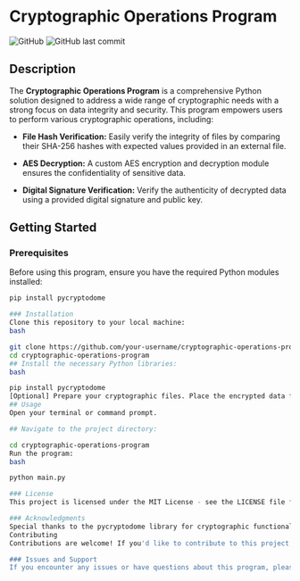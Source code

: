 # Cryptographic Operations Program

![GitHub](https://img.shields.io/github/license/infuriated-mink/cryptographic-operations-program)
![GitHub last commit](https://img.shields.io/github/last-commit/infuriated-mink/cryptographic-operations-program)

## Description

The **Cryptographic Operations Program** is a comprehensive Python solution designed to address a wide range of cryptographic needs with a strong focus on data integrity and security. This program empowers users to perform various cryptographic operations, including:

- **File Hash Verification:** Easily verify the integrity of files by comparing their SHA-256 hashes with expected values provided in an external file.

- **AES Decryption:** A custom AES encryption and decryption module ensures the confidentiality of sensitive data.

- **Digital Signature Verification:** Verify the authenticity of decrypted data using a provided digital signature and public key.

## Getting Started

### Prerequisites

Before using this program, ensure you have the required Python modules installed:

```bash
pip install pycryptodome

### Installation
Clone this repository to your local machine:
bash

git clone https://github.com/your-username/cryptographic-operations-program.git
cd cryptographic-operations-program
## Install the necessary Python libraries:
bash

pip install pycryptodome
[Optional] Prepare your cryptographic files. Place the encrypted data file (part1.txt.enc), the digital signature file (part1.txt.sig), the public key file (publickey.pem), and the file containing expected hashes (part1.sha256) in the project directory.
## Usage
Open your terminal or command prompt.

## Navigate to the project directory:

cd cryptographic-operations-program
Run the program:
bash

python main.py

### License
This project is licensed under the MIT License - see the LICENSE file for details.

### Acknowledgments
Special thanks to the pycryptodome library for cryptographic functionality.
Contributing
Contributions are welcome! If you'd like to contribute to this project, please open an issue or create a pull request.

### Issues and Support
If you encounter any issues or have questions about this program, please open an issue on the GitHub repository.

